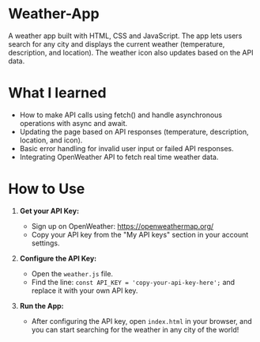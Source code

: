 # Weather-App
A weather app built with HTML, CSS and JavaScript. The app lets users search for any city and displays the current weather (temperature, description,  and location). The weather icon also updates based on the API data.

# What I learned

* How to make API calls using fetch() and handle asynchronous operations with async and await.
* Updating the page based on API responses (temperature, description, location, and icon).
* Basic error handling for invalid user input or failed API responses.
* Integrating OpenWeather API to fetch real time weather data.

# How to Use

1. **Get your API Key:**
   - Sign up on OpenWeather: https://openweathermap.org/
   - Copy your API key from the "My API keys" section in your account settings.

2. **Configure the API Key:**
   - Open the `weather.js` file.
   - Find the line:
     ```const API_KEY = 'copy-your-api-key-here';``` and replace it with your own API key.

3. **Run the App:**
   - After configuring the API key, open `index.html` in your browser, and you can start searching for the weather in any city of the world!
